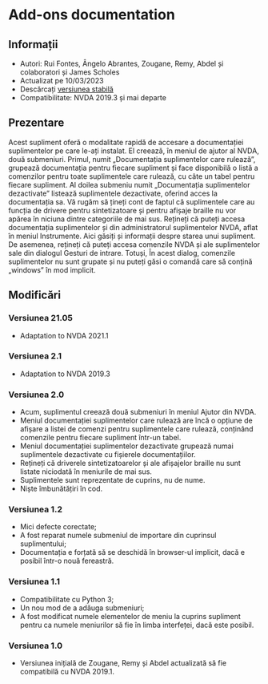 # Add-ons documentation #

## Informații ##
* Autori: Rui Fontes, Ângelo Abrantes, Zougane, Remy, Abdel și colaboratori și James Scholes
* Actualizat pe 10/03/2023
* Descărcați [versiunea stabilă][1]
* Compatibilitate: NVDA 2019.3 și mai departe

## Prezentare ##
Acest supliment oferă o modalitate rapidă de accesare a documentației suplimentelor pe care le-ați instalat.
El creează, în meniul de ajutor al NVDA, două submeniuri.
Primul, numit „Documentația suplimentelor care rulează”, grupează documentația pentru fiecare supliment și face disponibilă o listă a comenzilor pentru toate suplimentele care rulează, cu câte un tabel pentru fiecare supliment.
Al doilea submeniu numit „Documentația suplimentelor dezactivate” listează suplimentele dezactivate, oferind acces la documentația sa.
Vă rugăm să țineți cont de faptul că suplimentele care au funcția de drivere pentru sintetizatoare și pentru afișaje braille nu vor apărea în niciuna dintre categoriile de mai sus.
Rețineți că puteți accesa documentația suplimentelor și din administratorul suplimentelor NVDA, aflat în meniul Instrumente. Aici găsiți și informații despre starea unui supliment.
De asemenea, rețineți că puteți accesa comenzile NVDA și ale suplimentelor sale din dialogul Gesturi de intrare. Totuși, În acest dialog, comenzile suplimentelor nu sunt grupate și nu puteți găsi o comandă care să conțină „windows” în mod implicit.

## Modificări ##

### Versiunea 21.05 ###
* Adaptation to NVDA 2021.1

### Versiunea 2.1 ###
* Adaptation to NVDA 2019.3

### Versiunea 2.0 ###
* Acum, suplimentul creează două submeniuri în meniul Ajutor din NVDA.
* Meniul documentației suplimentelor care rulează are încă o opțiune de afișare a listei de comenzi pentru suplimentele care rulează, conținând comenzile pentru fiecare supliment într-un tabel.
* Meniul documentației suplimentelor dezactivate grupează numai suplimentele dezactivate cu fișierele documentațiilor.
* Rețineți că driverele sintetizatoarelor și ale afișajelor braille nu sunt listate niciodată în meniurile de mai sus.
* Suplimentele sunt reprezentate de cuprins, nu de nume.
* Niște îmbunătățiri în cod.

### Versiunea 1.2 ###
* Mici defecte corectate;
* A fost reparat numele submeniul de importare din cuprinsul suplimentului;
* Documentația e forțată să se deschidă în browser-ul implicit, dacă e posibil într-o nouă fereastră.

### Versiunea 1.1 ###
* Compatibilitate cu Python 3;
* Un nou mod de a adăuga submeniuri;
* A fost modificat numele elementelor de meniu la cuprins supliment pentru ca numele meniurilor să fie în limba interfeței, dacă este posibil.

### Versiunea 1.0 ###
* Versiunea inițială de Zougane, Remy și Abdel actualizată să fie compatibilă cu NVDA 2019.1.

[1]: https://github.com/ruifontes/addonsHelp/releases/download/2023.09.21/addonsHelp-2023.09.21.nvda-addon
